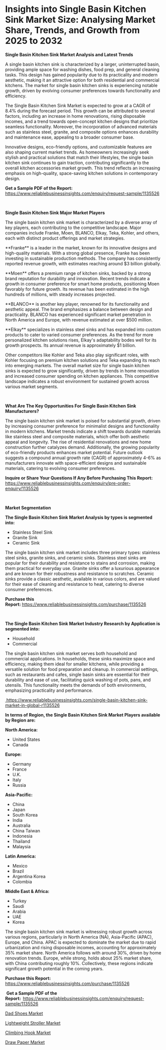 <p><h1>Insights into Single Basin Kitchen Sink Market Size: Analysing Market Share, Trends, and Growth from 2025 to 2032</h1></p><p><strong>Single Basin Kitchen Sink Market Analysis and Latest Trends</strong></p>
<p><p>A single basin kitchen sink is characterized by a larger, uninterrupted basin, providing ample space for washing dishes, food prep, and general cleaning tasks. This design has gained popularity due to its practicality and modern aesthetic, making it an attractive option for both residential and commercial kitchens. The market for single basin kitchen sinks is experiencing notable growth, driven by evolving consumer preferences towards functionality and efficiency. </p><p>The Single Basin Kitchen Sink Market is expected to grow at a CAGR of 8.4% during the forecast period. This growth can be attributed to several factors, including an increase in home renovations, rising disposable incomes, and a trend towards open-concept kitchen designs that prioritize seamless functionality. Moreover, the incorporation of advanced materials such as stainless steel, granite, and composite options enhances durability and maintenance ease, appealing to a broader consumer base. </p><p>Innovative designs, eco-friendly options, and customizable features are also shaping current market trends. As homeowners increasingly seek stylish and practical solutions that match their lifestyles, the single basin kitchen sink continues to gain traction, contributing significantly to the overall kitchen accessories market growth. This trend reflects an increasing emphasis on high-quality, space-saving kitchen solutions in contemporary design.</p></p>
<p><strong>Get a Sample PDF of the Report:&nbsp;</strong> <a href="https://www.reliablebusinessinsights.com/enquiry/request-sample/1135526?utm_campaign=100&utm_medium=2&utm_source=Github&utm_content=ia&utm_term=07022025&utm_id=single-basin-kitchen-sink">https://www.reliablebusinessinsights.com/enquiry/request-sample/1135526</a></p>
<p>&nbsp;</p>
<p><strong>Single Basin Kitchen Sink Major Market Players</strong></p>
<p><p>The single basin kitchen sink market is characterized by a diverse array of key players, each contributing to the competitive landscape. Major companies include Franke, Moen, BLANCO, Elkay, Teka, Kohler, and others, each with distinct product offerings and market strategies.</p><p>**Franke** is a leader in the market, known for its innovative designs and high-quality materials. With a strong global presence, Franke has been investing in sustainable production methods. The company has consistently reported revenue growth, with estimates reaching around $3 billion globally.</p><p>**Moen** offers a premium range of kitchen sinks, backed by a strong brand reputation for durability and innovation. Recent trends indicate a growth in consumer preference for smart home products, positioning Moen favorably for future growth. Its revenue has been estimated in the high hundreds of millions, with steady increases projected.</p><p>**BLANCO** is another key player, renowned for its functionality and aesthetic appeal. The brand emphasizes a balance between design and practicality. BLANCO has experienced significant market penetration in North America and Europe, with revenue estimated at over $500 million.</p><p>**Elkay** specializes in stainless steel sinks and has expanded into custom products to cater to varied consumer preferences. As the trend for more personalized kitchen solutions rises, Elkay's adaptability bodes well for its growth prospects. Its annual revenue is approximately $1 billion.</p><p>Other competitors like Kohler and Teka also play significant roles, with Kohler focusing on premium kitchen solutions and Teka expanding its reach into emerging markets. The overall market size for single basin kitchen sinks is expected to grow significantly, driven by trends in home renovation and increased consumer spending on kitchen appliances. This competitive landscape indicates a robust environment for sustained growth across various market segments.</p></p>
<p>&nbsp;</p>
<p><strong>What Are The Key Opportunities For Single Basin Kitchen Sink Manufacturers?</strong></p>
<p><p>The single basin kitchen sink market is poised for substantial growth, driven by increasing consumer preference for minimalist designs and functionality in modern kitchens. Market trends indicate a shift towards durable materials like stainless steel and composite materials, which offer both aesthetic appeal and longevity. The rise of residential renovations and new home construction further catalyzes demand. Additionally, the growing popularity of eco-friendly products enhances market potential. Future outlook suggests a compound annual growth rate (CAGR) of approximately 4-6% as manufacturers innovate with space-efficient designs and sustainable materials, catering to evolving consumer preferences.</p></p>
<p><strong>Inquire or Share Your Questions If Any Before Purchasing This Report:</strong> <a href="https://www.reliablebusinessinsights.com/enquiry/pre-order-enquiry/1135526?utm_campaign=100&utm_medium=2&utm_source=Github&utm_content=ia&utm_term=07022025&utm_id=single-basin-kitchen-sink">https://www.reliablebusinessinsights.com/enquiry/pre-order-enquiry/1135526</a></p>
<p>&nbsp;</p>
<p><strong>Market Segmentation</strong></p>
<p><strong>The Single Basin Kitchen Sink Market Analysis by types is segmented into:</strong></p>
<p><ul><li>Stainless Steel Sink</li><li>Granite Sink</li><li>Ceramic Sink</li></ul></p>
<p><p>The single basin kitchen sink market includes three primary types: stainless steel sinks, granite sinks, and ceramic sinks. Stainless steel sinks are popular for their durability and resistance to stains and corrosion, making them practical for everyday use. Granite sinks offer a luxurious appearance and are known for their robustness and resistance to scratches. Ceramic sinks provide a classic aesthetic, available in various colors, and are valued for their ease of cleaning and resistance to heat, catering to diverse consumer preferences.</p></p>
<p><strong>Purchase this Report:&nbsp;</strong><a href="https://www.reliablebusinessinsights.com/purchase/1135526?utm_campaign=100&utm_medium=2&utm_source=Github&utm_content=ia&utm_term=07022025&utm_id=single-basin-kitchen-sink">https://www.reliablebusinessinsights.com/purchase/1135526</a></p>
<p>&nbsp;</p>
<p><strong>The Single Basin Kitchen Sink Market Industry Research by Application is segmented into:</strong></p>
<p><ul><li>Household</li><li>Commercial</li></ul></p>
<p><p>The single basin kitchen sink market serves both household and commercial applications. In households, these sinks maximize space and efficiency, making them ideal for smaller kitchens, while providing a versatile solution for food preparation and cleanup. In commercial settings, such as restaurants and cafes, single basin sinks are essential for their durability and ease of use, facilitating quick washing of pots, pans, and utensils. This functionality meets the demands of both environments, emphasizing practicality and performance.</p></p>
<p><a href="https://www.reliablebusinessinsights.com/single-basin-kitchen-sink-market-in-global-r1135526?utm_campaign=100&utm_medium=2&utm_source=Github&utm_content=ia&utm_term=07022025&utm_id=single-basin-kitchen-sink">&nbsp;https://www.reliablebusinessinsights.com/single-basin-kitchen-sink-market-in-global-r1135526</a></p>
<p><strong>In terms of Region, the Single Basin Kitchen Sink Market Players available by Region are:</strong></p>
<p>
    <p> <strong> North America: </strong>
        <ul>
            <li>United States</li>
            <li>Canada</li>
        </ul>
        </p> 
    <p> <strong> Europe: </strong>
        <ul>
            <li>Germany</li>
            <li>France</li>
            <li>U.K.</li>
            <li>Italy</li>
            <li>Russia</li>
        </ul>
        </p> 
    <p> <strong> Asia-Pacific: </strong>
        <ul>
            <li>China</li>
            <li>Japan</li>
            <li>South Korea</li>
            <li>India</li>
            <li>Australia</li>
            <li>China Taiwan</li>
            <li>Indonesia</li>
            <li>Thailand</li>
            <li>Malaysia</li>
        </ul>
        </p> 
    <p> <strong> Latin America: </strong>
        <ul>
            <li>Mexico</li>
            <li>Brazil</li>
            <li>Argentina Korea</li>
            <li>Colombia</li>
        </ul>
        </p> 
    <p> <strong> Middle East & Africa: </strong>
        <ul>
            <li>Turkey</li>
            <li>Saudi</li>
            <li>Arabia</li>
            <li>UAE</li>
            <li>Korea</li>
        </ul>
    </p>
    </p>
<p><p>The single basin kitchen sink market is witnessing robust growth across various regions, particularly in North America (NA), Asia-Pacific (APAC), Europe, and China. APAC is expected to dominate the market due to rapid urbanization and rising disposable incomes, accounting for approximately 35% market share. North America follows with around 30%, driven by home renovation trends. Europe, while strong, holds about 25% market share, with China contributing roughly 10%. Collectively, these regions indicate significant growth potential in the coming years.</p></p>
<p><strong>Purchase this Report: </strong><a href="https://www.reliablebusinessinsights.com/purchase/1135526?utm_campaign=100&utm_medium=2&utm_source=Github&utm_content=ia&utm_term=07022025&utm_id=single-basin-kitchen-sink">https://www.reliablebusinessinsights.com/purchase/1135526</a></p>
<p>&nbsp;<strong>Get a Sample PDF of the Report:&nbsp;&nbsp;</strong><a href="https://www.reliablebusinessinsights.com/enquiry/request-sample/1135526?utm_campaign=100&utm_medium=2&utm_source=Github&utm_content=ia&utm_term=07022025&utm_id=single-basin-kitchen-sink">https://www.reliablebusinessinsights.com/enquiry/request-sample/1135526</a></p>
<p><strong></strong></p>
<p><p><a href="https://github.com/djembashote/Market-Research-Report-List-1/blob/main/dad-shoes-market.md?utm_campaign=100&utm_medium=2&utm_source=Github&utm_content=ia&utm_term=07022025&utm_id=single-basin-kitchen-sink">Dad Shoes Market</a></p><p><a href="https://github.com/xalatieusope/Market-Research-Report-List-1/blob/main/lightweight-stroller-market.md?utm_campaign=100&utm_medium=2&utm_source=Github&utm_content=ia&utm_term=07022025&utm_id=single-basin-kitchen-sink">Lightweight Stroller Market</a></p><p><a href="https://github.com/vjorelaclliv/Market-Research-Report-List-1/blob/main/climbing-hook-market.md?utm_campaign=100&utm_medium=2&utm_source=Github&utm_content=ia&utm_term=07022025&utm_id=single-basin-kitchen-sink">Climbing Hook Market</a></p><p><a href="https://github.com/xtysizov/Market-Research-Report-List-1/blob/main/draw-paper-market.md?utm_campaign=100&utm_medium=2&utm_source=Github&utm_content=ia&utm_term=07022025&utm_id=single-basin-kitchen-sink">Draw Paper Market</a></p></p>